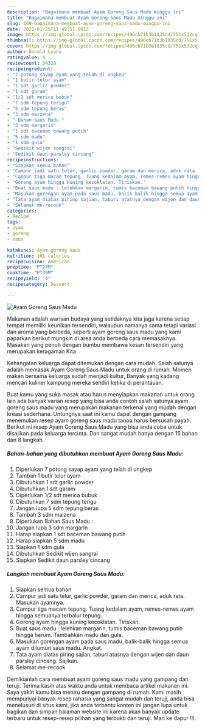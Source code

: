 ```yaml
---
description: "Bagaimana membuat Ayam Goreng Saus Madu minggu ini"
title: "Bagaimana membuat Ayam Goreng Saus Madu minggu ini"
slug: 169-bagaimana-membuat-ayam-goreng-saus-madu-minggu-ini
date: 2021-01-25T11:49:51.891Z
image: https://img-global.cpcdn.com/recipes/496cb71b3b1035cd/751x532cq70/ayam-goreng-saus-madu-foto-resep-utama.jpg
thumbnail: https://img-global.cpcdn.com/recipes/496cb71b3b1035cd/751x532cq70/ayam-goreng-saus-madu-foto-resep-utama.jpg
cover: https://img-global.cpcdn.com/recipes/496cb71b3b1035cd/751x532cq70/ayam-goreng-saus-madu-foto-resep-utama.jpg
author: Donald Lyons
ratingvalue: 4
reviewcount: 34328
recipeingredient:
- "7 potong sayap ayam yang telah di ungkep"
- "1 butir telur ayam"
- "1 sdt garlic powder"
- "1 sdt garam"
- "1/2 sdt merica bubuk"
- "7 sdm tepung terigu"
- "5 sdm tepung beras"
- "3 sdm maizena"
- " Bahan Saus Madu "
- "3 sdm margarin"
- "1 sdt baceman bawang putih"
- "5 sdm madu"
- "1 sdm gula"
- "Sedikit wijen sangrai"
- "Sedikit daun parsley cincang"
recipeinstructions:
- "Siapkan semua bahan"
- "Campur jadi satu telur, garlic powder, garam dan merica, aduk rata. Masukan ayamnya."
- "Campur tiga macam tepung. Tuang kedalam ayam, remes-remes ayam hingga semuanya terbalur tepung."
- "Goreng ayam hingga kuning kecoklatan. Tiriskan."
- "Buat saus madu : lelehkan margarin, tumis baceman bawang putih hingga harum. Tambahkan madu dan gula."
- "Masukan gorengan ayam pada saus madu, balik-balik hingga semua ayam dilumuri saus madu. Angkat."
- "Tata ayam diatas piring sajian, taburi atasnya dengan wijen dan daun parsley cincang. Sajikan."
- "Selamat me-recook"
categories:
- Recipe
tags:
- ayam
- goreng
- saus

katakunci: ayam goreng saus 
nutrition: 101 calories
recipecuisine: American
preptime: "PT27M"
cooktime: "PT39M"
recipeyield: "4"
recipecategory: Dessert

---
```



![Ayam Goreng Saus Madu](https://img-global.cpcdn.com/recipes/496cb71b3b1035cd/751x532cq70/ayam-goreng-saus-madu-foto-resep-utama.jpg)

Makanan adalah warisan budaya yang setidaknya kita jaga karena setiap tempat memiliki keunikan tersendiri, walaupun namanya sama tetapi variasi dan aroma yang berbeda, seperti ayam goreng saus madu yang kami paparkan berikut mungkin di area anda berbeda cara memasaknya. Masakan yang penuh dengan bumbu membawa kesan tersendiri yang merupakan keragaman Kita



Kehangatan keluarga dapat ditemukan dengan cara mudah. Salah satunya adalah memasak Ayam Goreng Saus Madu untuk orang di rumah. Momen makan bersama keluarga sudah menjadi kultur, Banyak yang kadang mencari kuliner kampung mereka sendiri ketika di perantauan.

Buat kamu yang suka masak atau harus menyiapkan makanan untuk orang lain ada banyak varian resep yang bisa anda contoh salah satunya ayam goreng saus madu yang merupakan makanan terkenal yang mudah dengan kreasi sederhana. Untungnya saat ini kamu dapat dengan gampang menemukan resep ayam goreng saus madu tanpa harus bersusah payah.
Berikut ini resep Ayam Goreng Saus Madu yang bisa anda coba untuk disajikan pada keluarga tercinta. Dan sangat mudah hanya dengan 15 bahan dan 8 langkah.


<!--inarticleads1-->

##### Bahan-bahan yang dibutuhkan membuat Ayam Goreng Saus Madu:

1. Diperlukan 7 potong sayap ayam yang telah di ungkep
1. Tambah 1 butir telur ayam
1. Dibutuhkan 1 sdt garlic powder
1. Dibutuhkan 1 sdt garam
1. Diperlukan 1/2 sdt merica bubuk
1. Dibutuhkan 7 sdm tepung terigu
1. Jangan lupa 5 sdm tepung beras
1. Tambah 3 sdm maizena
1. Diperlukan  Bahan Saus Madu :
1. Jangan lupa 3 sdm margarin
1. Harap siapkan 1 sdt baceman bawang putih
1. Harap siapkan 5 sdm madu
1. Siapkan 1 sdm gula
1. Dibutuhkan Sedikit wijen sangrai
1. Siapkan Sedikit daun parsley cincang




<!--inarticleads2-->

##### Langkah membuat  Ayam Goreng Saus Madu:

1. Siapkan semua bahan
1. Campur jadi satu telur, garlic powder, garam dan merica, aduk rata. Masukan ayamnya.
1. Campur tiga macam tepung. Tuang kedalam ayam, remes-remes ayam hingga semuanya terbalur tepung.
1. Goreng ayam hingga kuning kecoklatan. Tiriskan.
1. Buat saus madu : lelehkan margarin, tumis baceman bawang putih hingga harum. Tambahkan madu dan gula.
1. Masukan gorengan ayam pada saus madu, balik-balik hingga semua ayam dilumuri saus madu. Angkat.
1. Tata ayam diatas piring sajian, taburi atasnya dengan wijen dan daun parsley cincang. Sajikan.
1. Selamat me-recook




Demikianlah cara membuat ayam goreng saus madu yang gampang dan teruji. Terima kasih atas waktu anda untuk membaca artikel makanan ini. Saya yakin kamu bisa meniru dengan gampang di rumah. Kami masih mempunyai banyak resep rahasia yang sangat mudah dan teruji, anda bisa menelusuri di situs kami, jika anda terbantu konten ini jangan lupa untuk bagikan dan simpan halaman website ini karena akan banyak update terbaru untuk resep-resep pilihan yang terbukti dan teruji. Mari ke dapur !!!. 
